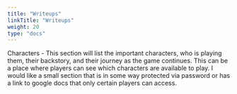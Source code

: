 ```yaml
---
title: "Writeups"
linkTitle: "Writeups"
weight: 20
type: "docs"
---
```


Characters - This section will list the important characters, who is playing them, their backstory, and their journey as the game continues.  This can be a place where players can see which characters are available to play.  I would like a small section that is in some way protected via password or has a link to google docs that only certain players can access.